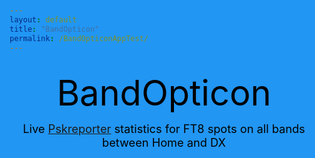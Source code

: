 ```yaml
---
layout: default
title: "BandOpticon"
permalink: /BandOpticonAppTest/
---
```


<html>
<head>
<style>
:root { background-color: #2196F3; color:black;text-align: left;}
div {margin: 2px;  padding: 5px;}
#title {text-align: center; font-size: 4em;}
#subtitle {text-align: center; font-size: 1.3em;}
.detail > div {background-color: rgba(255, 255, 255, 0.8);}
.bandblock {display: grid; grid-template-columns: auto auto auto auto auto;}
.bandblock > div {background-color: rgba(255, 255, 255, 0.8);}
</style>
</head>
<body><div>

<div id="title">BandOpticon</div>
<div id="subtitle">Live <a href='https://pskreporter.info/'>Pskreporter</a> statistics for FT8 spots on all bands between Home and DX</div>
<div class="detail" id="controls"></div>
<div class="detail" id="detail"></div>
<div class="bandblock" id="bandblock"></div>

<script>
  function updateDetails(newWant){
  // this is clunky and risks not being defned if loading order differs?
    if(!(typeof newWant==='undefined')) {
       if(newWant>0) {detailWanted=newWant} else {detailWanted="Layout"}
    };
    if(detailWanted=="Layout"){
      detail.innerHTML="<div>Band box layout:<br><b>Band</b><br> \
         Spots: number of spots Home &#8680 Home / Home &#8680 DX / DX &#8680 Home<br> \
         Tx Calls: number of unique calls in 'Home' received by anyone<br> \
         Rx Calls: number of unique calls in 'Home' receiving anyone</div>"
    } else {
      showBandActiveCallsInDetails(detailWanted);
    }
  }
  
  function updateControls(){
    var now = new Date;
    var utc_timestamp = now.getUTCDate()+"/"+now.getUTCMonth()+"/"+now.getUTCFullYear()+" "+
        now.getUTCHours()+":"+now.getUTCMinutes()+":"+now.getUTCSeconds()+" UTC";
     controls.innerHTML="<div><center><strong>"+utc_timestamp+"</strong></center>"+
       "<br>Home = DXCCs "+DXCCs+" <a href='#' onclick='editDXCCs();'>edit</a>"
  }

  // Define the DXCCs and Bands of interest
  //localStorage.removeItem('DXCCs')
  if(localStorage.getItem('DXCCs')){
    var DXCCs=JSON.parse(localStorage.getItem('DXCCs'));
  } else {
    var DXCCs=[223,114,265,122,279,106,294];
    localStorage.setItem('DXCCs', JSON.stringify(DXCCs));
  }

  const Bands=["160m","80m","60m","40m","30m","20m","17m","15m","12m","10m","6m","4m","2m","70cm","23cm"];
  const refreshSeconds=2;
  const purgeSeconds=600;
  let detailWanted="Layout";
  let spots=[];
  let tWrite=Date.now();
  updateDetails();
  updateControls();
</script>
  
<script>
  function editDXCCs(){
    var resp=prompt("Enter DXCCs",DXCCs);
    var regex=/^(([0-9]+)(,(?=[0-9]))?)+$/;
    if (regex.test(resp)) {
      DXCCs=resp;
      updateControls();
      localStorage.setItem('DXCCs', DXCCs);
      spots=[];
      tWrite=0; //forces an onmessage screen update
    } else {
      alert("DXCC list must be comma-separated integers");
    }
  }

// Add in the boxes for all bands, and inside them the required outputs with IDs
var toAdd = document.createDocumentFragment();
for(var i=0; i < Bands.length; i++){
   var newDiv = document.createElement('div');
   newDiv.id = Bands[i];     
   newDiv.innerHTML="<strong>"+Bands[i]+"</strong> \
     <a href='#' onclick='updateDetails("+i+");'> details</a><br> \
     <output id='"+Bands[i]+"spots'></output><br> \
     <output id='"+Bands[i]+"calls'></output>";
  // console.log(newDiv.innerHTML);
   toAdd.appendChild(newDiv);
}
document.getElementById('bandblock').appendChild(toAdd);
</script>

<!--Get the library for MQTT functions -->
<script src="https://unpkg.com/mqtt/dist/mqtt.min.js"></script>

<script>
  // Connect to Pskreporter and subscribe on connect
  const client=mqtt.connect("wss://mqtt.pskreporter.info:1886");
  client.onSuccess=client.subscribe('pskr/filter/v2/+/FT8/+/+/+/+/+/#');
  client.on("message", (filter,message) => {onMessage(message.toString());}  );

  function onMessage(message){    
    if ( (Date.now()-tWrite)/1000 > refreshSeconds ){
      console.log("refresh");
    	tWrite=Date.now();
      purgeSpots();
      writeBandSpotStats();
      writeBandActiveCallStats();
      updateDetails();
      updateControls();
    }
    sa=parseInt(getVal("sa",message));
    if(DXCCs.includes(sa)){addSpot(message); return;}
    ra=parseInt(getVal("ra",message));
    if(DXCCs.includes(ra)){addSpot(message);}
  }
  
  function purgeSpots(){
    var del=[];
    for (let iSpot=1; iSpot < spots.length; iSpot++) {
      var spot=spots[iSpot];
      var tSpot=spot[1];
      if((Date.now()/1000-tSpot) > purgeSeconds) {del.push(iSpot)}
    }
    for (let iSpot=1; iSpot <del.length;iSpot++){spots.splice(del[iSpot],1)}
  }
  
  function addSpot(message){
    band=getVal("b",message);
    senderDXCC=parseInt(getVal("sa",message));
    receiverDXCC=parseInt(getVal("ra",message));
    senderCall=getVal("sc",message);
    receiverCall=getVal("rc",message);
    tSpot=parseInt(getVal("t",message));
    spots.push([band,tSpot,senderCall,receiverCall,senderDXCC,receiverDXCC]);
  }
  
  function writeBandSpotStats(){
 //   misc.innerHTML="Total spots: "+spots.length;
  
    var bandStats = new Array(Bands.length);
    for(let i = 0; i < Bands.length; i++) {
        bandStats[i]=[0,0,0];
    }
    for (let iSpot=1; iSpot < spots.length; iSpot++) {
      var spot=spots[iSpot];
      var dircode=0;    // dircode is 0=H->H, 1=DX->H, 2=H->DX, 3=DX-DX
      if(!DXCCs.includes(spots[iSpot][4])) {dircode+=1};
      if(!DXCCs.includes(spots[iSpot][5])) {dircode+=2};
      iBand=Bands.indexOf(spot[0]);
      bandStats[iBand][dircode]+=1;
    } 
    for (let iBand=0; iBand < Bands.length; iBand++) {
      var snum=bandStats[iBand];
      document.getElementById(Bands[iBand]+"spots").value="Spots "+snum[0]+"/"+snum[2]+"/"+snum[1];
    }
  }
  
   function writeBandActiveCallStats(){
  //spots.push([band,tSpot,senderCall,receiverCall,senderDXCC,receiverDXCC])
     for (iBand=0; iBand<Bands.length; iBand++){
  //note that this sub could be written with integer counters now as it was going to do other things but now isn't
       var active_tx=new Set;
       var active_rx=new Set;
       for (let iSpot=1; iSpot < spots.length; iSpot++) {
         var spot=spots[iSpot];
         if(spot[0]==Bands[iBand]){
           if(DXCCs.includes(spot[4])) {active_tx.add(spot[2])};
           if(DXCCs.includes(spot[5])) {active_rx.add(spot[3])};
         }
       }
       document.getElementById(Bands[iBand]+"calls").innerHTML="Tx Calls "+active_tx.size+"<br>"+"Rx Calls "+active_rx.size;
     }
   }
    
  function showBandActiveCallsInDetails(iBand){
  //spots.push([band,tSpot,senderCall,receiverCall,senderDXCC,receiverDXCC])
    var active_tx=new Set;
    var active_rx=new Set;
    for (let iSpot=1; iSpot < spots.length; iSpot++) {
      var spot=spots[iSpot];
      if(spot[0]==Bands[iBand]){
        if(DXCCs.includes(spot[4])) {active_tx.add(spot[2])};
        if(DXCCs.includes(spot[5])) {active_rx.add(spot[3])};
      }
    }

    detail.innerHTML="<div>"+ 
       "<strong>"+Bands[iBand]+"</strong><br>"+ 
       "<a href='#' onclick='updateDetails(-1);'> show layout</a><br>" +
       "Active Tx calls: "+Array.from(active_tx).join(' ')+"<br>"+
       "Active Rx calls: "+Array.from(active_rx).join(' ')+
       "</div>";
  }
  
  function getVal(key,message){
    var iVal=message.indexOf('"'+key+'":');
    var iColon=message.indexOf(':',iVal);
    var iComma=message.indexOf(",",iColon);
    var val=message.slice(iColon+1,iComma).replace(/"/g, '');
    return val;
  }
 

</script>

</div></body>

</html>













